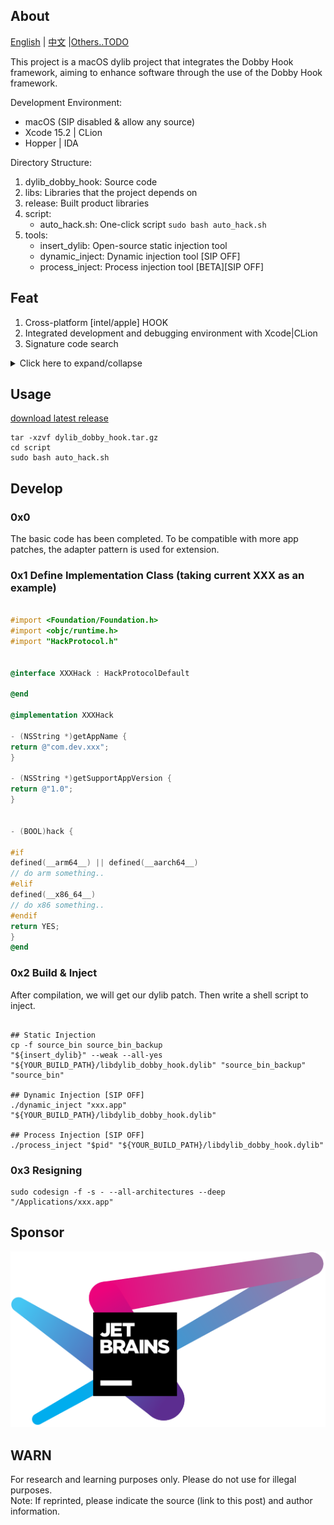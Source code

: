 ## About

[English](https://github.com/marlkiller/dylib_dobby_hook/blob/master/README.md) | [中文](https://github.com/marlkiller/dylib_dobby_hook/blob/master/README.zh-CN.md) |[Others..TODO]()


This project is a macOS dylib project that integrates the Dobby Hook framework, aiming to enhance software through the use of the Dobby Hook framework.

Development Environment:

- macOS (SIP disabled & allow any source)
- Xcode 15.2 | CLion
- Hopper | IDA

Directory Structure:

1. dylib_dobby_hook: Source code
2. libs: Libraries that the project depends on
3. release: Built product libraries
4. script:
   - auto_hack.sh: One-click script `sudo bash auto_hack.sh`
5. tools:
   - insert_dylib: Open-source static injection tool
   - dynamic_inject: Dynamic injection tool [SIP OFF]
   - process_inject: Process injection tool [BETA][SIP OFF]

## Feat

1. Cross-platform [intel/apple] HOOK
2. Integrated development and debugging environment with Xcode|CLion
3. Signature code search

<details>
  <summary>Click here to expand/collapse</summary>

| App             | version | x86 | arm | Download                                     | SIP | Author              |
|-----------------|---------|-----|-----|----------------------------------------------|-----|---------------------|
| TablePlus       | 6.*     | ✔   | ✔   | https://tableplus.com/                       |     |                     |
| DevUtils        | 1.*     | ✔   | ✔   | https://devutils.com/                        |     |                     |
| AirBuddy        | 2.*     | ✔   | ✔   | https://v2.airbuddy.app/download             |     |                     |
| Navicat Premium | 17.*    | ✔   | ✔   | App Store                                    |     |                     |
| Paste           | 4.*     | ✔   | ✔   | App Store                                    |     | Hokkaido            |
| iStat Menus     | 7.*     | ✔   | ✔   | https://bjango.com/mac/istatmenus/           |     | Hokkaido            |
| Transmit        | 5.*     | ✔   | ✔   | https://panic.com/transmit/#download         |     |                     |
| AnyGo           | 7.*     | ✔   | ✔   | https://itoolab.com/gps-location-changer/    |     |                     |
| Downie          | 4.*     | ✔   | ✔   | https://software.charliemonroe.net/downie/   |     |                     |
| Permute         | 3.*     | ✔   | ✔   | https://software.charliemonroe.net/permute/  |     |                     |
| ProxyMan        | 5.      | ✔   | ✔   | https://proxyman.io/                         | ON  |                     |
| Movist Pro      | 2.*     | ✔   | ✔   | https://movistprime.com/                     |     |                     |
| Surge           | 5.8.*   | ✔   | ✔   | https://nssurge.com/                         | ON  |                     |
| Infuse          | 7.7.*   | ✔   | ✔   | App Store                                    |     |                     |
| MacUpdater      | 3.      | ✔   | ✔   | https://www.corecode.io/macupdater/#download |     |                     |
| CleanShotX      | 4.      | ✔   | ✔   | https://updates.getcleanshot.com/v3/         |     |                     |
| ForkLift        | 4.      | ✔   | ✔   | https://binarynights.com/                    | ON  |                     |
| IDA Pro         | 9.      | ✔   | ✔   | https://out5.hex-rays.com/beta90_6ba923/     |     | alula               |

</details>

## Usage

[download latest release](https://github.com/marlkiller/dylib_dobby_hook_private/releases/download/latest/dylib_dobby_hook.tar.gz)

```shell
tar -xzvf dylib_dobby_hook.tar.gz
cd script 
sudo bash auto_hack.sh
```

## Develop

### 0x0

The basic code has been completed. To be compatible with more app patches, the adapter pattern is used for extension.

### 0x1 Define Implementation Class (taking current XXX as an example)

```objective-c

#import <Foundation/Foundation.h>
#import <objc/runtime.h>
#import "HackProtocol.h"


@interface XXXHack : HackProtocolDefault

@end

@implementation XXXHack

- (NSString *)getAppName {
return @"com.dev.xxx";
}

- (NSString *)getSupportAppVersion {
return @"1.0";
}


- (BOOL)hack {

#if
defined(__arm64__) || defined(__aarch64__)
// do arm something..
#elif
defined(__x86_64__)
// do x86 something..
#endif
return YES;
}
@end

```

### 0x2 Build & Inject

After compilation, we will get our dylib patch.
Then write a shell script to inject.

```shell

## Static Injection
cp -f source_bin source_bin_backup 
"${insert_dylib}" --weak --all-yes "${YOUR_BUILD_PATH}/libdylib_dobby_hook.dylib" "source_bin_backup" "source_bin"

## Dynamic Injection [SIP OFF]
./dynamic_inject "xxx.app" "${YOUR_BUILD_PATH}/libdylib_dobby_hook.dylib"

## Process Injection [SIP OFF]
./process_inject "$pid" "${YOUR_BUILD_PATH}/libdylib_dobby_hook.dylib"
```


### 0x3 Resigning
```shell
sudo codesign -f -s - --all-architectures --deep "/Applications/xxx.app"
```

## Sponsor

[![JetBrains](jetbrains.svg)](https://www.jetbrains.com/?from=dylib_dobby_hook "JetBrains")

## WARN

For research and learning purposes only. Please do not use for illegal purposes.   
Note: If reprinted, please indicate the source (link to this post) and author information.

